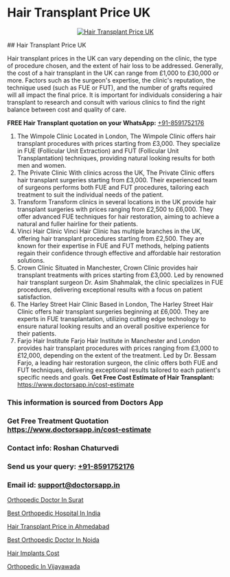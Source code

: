 # Hair Transplant Price UK

<p align="center">
  <a href="https://doctorsapp.co.in/uploads/treatment_image/Finding%20the%20best%20hair%20clinic.jpg">
    <img src="https://doctorsapp.co.in/treatment/hair-transplant" alt="Hair Transplant Price UK">
  </a>
</p>
## Hair Transplant Price UK

Hair transplant prices in the UK can vary depending on the clinic, the type of procedure chosen, and the extent of hair loss to be addressed. Generally, the cost of a hair transplant in the UK can range from £1,000 to £30,000 or more. Factors such as the surgeon's expertise, the clinic's reputation, the technique used (such as FUE or FUT), and the number of grafts required will all impact the final price. It is important for individuals considering a hair transplant to research and consult with various clinics to find the right balance between cost and quality of care.

**FREE Hair Transplant quotation on your WhatsApp:**  [+91-8591752176](https://api.whatsapp.com/send?phone=8591752176)

1) The Wimpole Clinic   Located in London, The Wimpole Clinic offers hair transplant procedures with prices starting from £3,000. They specialize in FUE (Follicular Unit Extraction) and FUT (Follicular Unit Transplantation) techniques, providing natural looking results for both men and women.
2) The Private Clinic   With clinics across the UK, The Private Clinic offers hair transplant surgeries starting from £3,000. Their experienced team of surgeons performs both FUE and FUT procedures, tailoring each treatment to suit the individual needs of the patient.
3) Transform   Transform clinics in several locations in the UK provide hair transplant surgeries with prices ranging from £2,500 to £6,000. They offer advanced FUE techniques for hair restoration, aiming to achieve a natural and fuller hairline for their patients.
4) Vinci Hair Clinic   Vinci Hair Clinic has multiple branches in the UK, offering hair transplant procedures starting from £2,500. They are known for their expertise in FUE and FUT methods, helping patients regain their confidence through effective and affordable hair restoration solutions.
5) Crown Clinic   Situated in Manchester, Crown Clinic provides hair transplant treatments with prices starting from £3,000. Led by renowned hair transplant surgeon Dr. Asim Shahmalak, the clinic specializes in FUE procedures, delivering exceptional results with a focus on patient satisfaction.
6) The Harley Street Hair Clinic   Based in London, The Harley Street Hair Clinic offers hair transplant surgeries beginning at £6,000. They are experts in FUE transplantation, utilizing cutting edge technology to ensure natural looking results and an overall positive experience for their patients.
7) Farjo Hair Institute   Farjo Hair Institute in Manchester and London provides hair transplant procedures with prices ranging from £3,000 to £12,000, depending on the extent of the treatment. Led by Dr. Bessam Farjo, a leading hair restoration surgeon, the clinic offers both FUE and FUT techniques, delivering exceptional results tailored to each patient's specific needs and goals.
**Get Free Cost Estimate of Hair Transplant:** https://www.doctorsapp.in/cost-estimate

### This information is sourced from Doctors App 
### Get Free Treatment Quotation https://www.doctorsapp.in/cost-estimate
### Contact info: Roshan Chaturvedi 
### Send us your query: [+91-8591752176](https://api.whatsapp.com/send?phone=8591752176) 
### Email id: support@doctorsapp.in

[Orthopedic Doctor In Surat](https://www.linkedin.com/pulse/orthopedic-doctor-surat-doctorsapp-dhaka-4j3he?trackingId=aqxtSZjksjE0SuC53qoolg%3D%3D&lipi=urn%3Ali%3Apage%3Ad_flagship3_company_admin%3Bo%2BosOGJBSO63YocmsfjAZA%3D%3D)

[Best Orthopedic Hospital In India](https://www.linkedin.com/pulse/best-orthopedic-hospital-india-doctorsapp-rajshahi-jagse?trackingId=GxvW72CXinmy%2Fb5wBon5BQ%3D%3D&lipi=urn%3Ali%3Apage%3Ad_flagship3_company_admin%3BtGKQvLKET%2FOkWlJl4W0MBA%3D%3D)

[Hair Transplant Price in Ahmedabad](https://medium.com/@akashbhatt14/hair-transplant-price-in-ahmedabad-6d1c02ec6a4e)

[Best Orthopedic Doctor In Noida](https://medium.com/@vimalrana22/best-orthopedic-doctor-in-noida-5fe7448c5c3c)

[Hair Implants Cost](https://doctors-apps.github.io/doctorsapp/hair-implants-cost)

[Orthopedic In Vijayawada](https://doctors-apps.github.io/doctorsapp/orthopedic-in-vijayawada)

